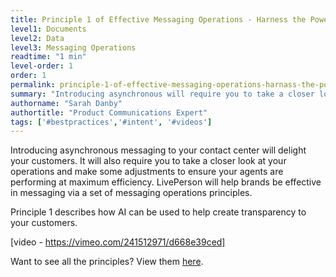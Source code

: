 ```yaml
---
title: Principle 1 of Effective Messaging Operations - Harness the Power of AI
level1: Documents
level2: Data
level3: Messaging Operations
readtime: "1 min"
level-order: 1
order: 1
permalink: principle-1-of-effective-messaging-operations-harnass-the-power-of-AI.html
summary: "Introducing asynchronous will require you to take a closer look at your operations and how to use AI for automatic messages."
authorname: "Sarah Danby"
authortitle: "Product Communications Expert"
tags: ['#bestpractices','#intent', '#videos']
---
```




Introducing asynchronous messaging to your contact center will delight your customers. It will also require you to take a closer look at your operations and make some adjustments to ensure your agents are performing at maximum efficiency. LivePerson will help brands be effective in messaging via a set of messaging operations principles.

Principle 1 describes how AI can be used to help create transparency to your customers.

[video - https://vimeo.com/241512971/d668e39ced]


Want to see all the principles? View them [here](/intro-principles-for-effective-messaging-operations.html).

